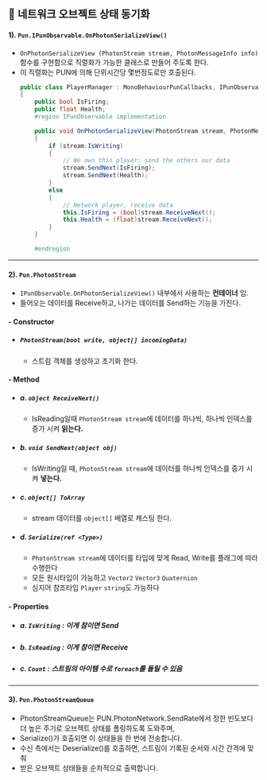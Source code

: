
## 🔄 네트워크 오브젝트 상태 동기화

#### 1). `Pun.IPunObservable.OnPhotonSerializeView()`

* `OnPhotonSerializeView (PhotonStream stream, PhotonMessageInfo info)` 함수를 구현함으로 
직렬화가 가능한 클래스로 만들어 주도록 한다.
* 이 직렬화는 PUN에 의해 단위시간당 몇번정도로만 호출된다.
  ```cs
  public class PlayerManager : MonoBehaviourPunCallbacks, IPunObservable
  {
      public bool IsFiring;
      public float Health;
      #region IPunObservable implementation

      public void OnPhotonSerializeView(PhotonStream stream, PhotonMessageInfo info)
      {
          if (stream.IsWriting)
          {
              // We own this player: send the others our data
              stream.SendNext(IsFiring);
              stream.SendNext(Health);
          }
          else
          {
              // Network player, receive data
              this.IsFiring = (bool)stream.ReceiveNext();
              this.Health = (float)stream.ReceiveNext();
          }
      }

      #endregion
  ```

---
 
#### 2). `Pun.PhotonStream`

* `IPunObservable.OnPhotonSerializeView()` 내부에서 사용하는 **컨테이너** 임.
* 들어오는 데이터를 Receive하고, 나가는 데이터를 Send하는 기능을 가진다.

#### - Constructor
* ##### `PhotonStream(bool write, object[] incomingData)`
  * 스트림 객체를 생성하고 초기화 한다.

#### - Method

* ##### a. `object ReceiveNext()` 
  * IsReading일때 `PhotonStream stream`에 데이터를 하나씩, 하나씩 인덱스를 증가 시켜 **읽는다.**
* ##### b. `void SendNext(object obj)`
  * IsWriting일 때, `PhotonStream stream`에 데이터를 하나씩 인덱스를 증가 시켜 **넣는다.**
* ##### c. `object[] ToArray`
  * stream 데이터를 `object[]` 배열로 캐스팅 한다.
* ##### d. `Serialize(ref <Type>)` 
  * `PhotonStream stream`에 데이터를 타입에 맞게 Read, Write를 플래그에 따라 수행한다
  * 모든 원시타입이 가능하고 `Vector2` `Vector3` `Quaternion`
  * 심지어 참조타입 `Player` `string`도 가능하다

#### - Properties
* ##### a.  `IsWriting` : 이게 참이면 Send
* ##### b.  `IsReading` : 이게 참이면 Receive
* ##### c.  `Count` : 스트림의 아이템 수로 `foreach`를 돌릴 수 있음


---
 
#### 3). `Pun.PhotonStreamQueue`

* PhotonStreamQueue는 
PUN.PhotonNetwork.SendRate에서 정한 빈도보다 더 높은 주기로 오브젝트 상태를 폴링하도록 도와주며,
* Serialize()가 호출되면 이 상태들을 한 번에 전송합니다. 
* 수신 측에서는 Deserialize()를 호출하면, 스트림이 기록된 순서와 시간 간격에 맞춰 
* 받은 오브젝트 상태들을 순차적으로 출력합니다.

